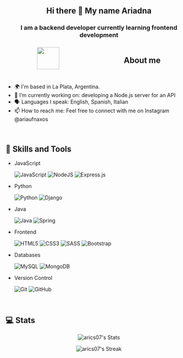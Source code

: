 <div align="center">
<h2> Hi there 👋 My name Ariadna </h1>
<h3>I am a backend developer currently learning frontend development</h2>
</div>

<div style="display: flex; justify-content: space-around; align-items:center">
<img align="left" src = "https://user-images.githubusercontent.com/63050133/156777293-72a6e681-2582-4a9d-ad92-09d1181d47c7.gif" width = 60px height=auto>
<h2 align="left" font-weight="bold">About me</h2>  
</div>
<br>

- 🌍  I'm based in La Plata, Argentina.
- 🔭 I’m currently working on: developing a Node.js server for an API
- :speaking_head: Languages I speak: English, Spanish, Italian
- 📫 How to reach me: Feel free to connect with me on Instagram @ariaufnaxos

<br>

## 🧰 Skills and Tools
  
  - JavaScript
 
    ![JavaScript](https://img.shields.io/badge/javascript-%23323330.svg?style=for-the-badge&logo=javascript&logoColor=%23F7DF1E) ![NodeJS ](https://img.shields.io/badge/node.js-6DA55F?style=for-the-badge&logo=node.js&logoColor=white) ![Express.js](https://img.shields.io/badge/express.js-%23404d59.svg?style=for-the-badge&logo=express&logoColor=%2361DAFB)

  - Python
  
    ![Python](https://img.shields.io/badge/python-3670A0?style=for-the-badge&logo=python&logoColor=ffdd54) ![Django](https://img.shields.io/badge/django-%23092E20.svg?style=for-the-badge&logo=django&logoColor=white)


  - Java

    ![Java](https://img.shields.io/badge/java-%23ED8B00.svg?style=for-the-badge&logo=openjdk&logoColor=white) ![Spring](https://img.shields.io/badge/spring-%236DB33F.svg?style=for-the-badge&logo=spring&logoColor=white)


  - Frontend

    ![HTML5](https://img.shields.io/badge/html5-%23E34F26.svg?style=for-the-badge&logo=html5&logoColor=white) ![CSS3](https://img.shields.io/badge/css3-%231572B6.svg?style=for-the-badge&logo=css3&logoColor=white) ![SASS](https://img.shields.io/badge/SASS-hotpink.svg?style=for-the-badge&logo=SASS&logoColor=white) ![Bootstrap](https://img.shields.io/badge/bootstrap-%238511FA.svg?style=for-the-badge&logo=bootstrap&logoColor=white) 


  - Databases

    ![MySQL](https://img.shields.io/badge/mysql-4479A1.svg?style=for-the-badge&logo=mysql&logoColor=white) ![MongoDB](https://img.shields.io/badge/MongoDB-%234ea94b.svg?style=for-the-badge&logo=mongodb&logoColor=white)


  - Version Control

    ![Git](https://img.shields.io/badge/git-%23F05033.svg?style=for-the-badge&logo=git&logoColor=white) ![GitHub](https://img.shields.io/badge/github-%23121011.svg?style=for-the-badge&logo=github&logoColor=white)

</br>


## :computer: Stats

<div align="center">
  
![arics07's Stats](https://github-readme-stats.vercel.app/api?username=arics07&theme=react&show_icons=true&hide_border=true&count_private=true)

![arics07's Streak](https://github-readme-streak-stats.herokuapp.com/?user=arics07&theme=react&hide_border=true)

</div>


